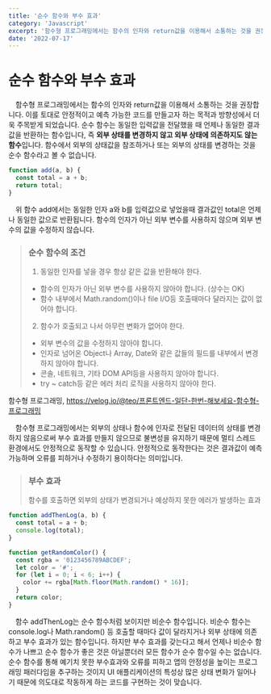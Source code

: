 ```yaml
---
title: '순수 함수와 부수 효과'
category: 'Javascript'
excerpt: '함수형 프로그래밍에서는 함수의 인자와 return값을 이용해서 소통하는 것을 권장합니다. 이를 토대로 안정적이고 예측 가능한 코드를 만들고자 하는 목적과 방향성에서 더욱 주목받게 되었습니다. 순수 함수는 동일한 입력값을 전달했을 때 언제나 동일한 결과값을 반환하는 함수입니다.'
date: '2022-07-17'
---
```


# 순수 함수와 부수 효과

&emsp;함수형 프로그래밍에서는 함수의 인자와 return값을 이용해서 소통하는 것을 권장합니다. 이를 토대로 안정적이고 예측 가능한 코드를 만들고자 하는 목적과 방향성에서 더욱 주목받게 되었습니다. 순수 함수는 동일한 입력값을 전달했을 때 언제나 동일한 결과값을 반환하는 함수입니다, 즉 **외부 상태를 변경하지 않고 외부 상태에 의존하지도 않는 함수**입니다. 함수에서 외부의 상태값을 참조하거나 또는 외부의 상태를 변경하는 것을 순수 함수라고 볼 수 없습니다.

```js
function add(a, b) {
  const total = a + b;
  return total;
}
```

&emsp;위 함수 add에서는 동일한 인자 a와 b를 입력값으로 넣었을때 결과값인 total은 언제나 동일한 값으로 반환됩니다. 함수의 인자가 아닌 외부 변수를 사용하지 않으며 외부 변수의 값을 수정하지 않습니다.

> ### 순수 함수의 조건
>
> 1.  동일한 인자를 넣을 경우 항상 같은 값을 반환해야 한다.
>
> - 함수의 인자가 아닌 외부 변수를 사용하지 않아야 합니다. (상수는 OK)
> - 함수 내부에서 Math.random()이나 file I/O등 호출때마다 달라지는 값이 없어야 합니다.
>
> 2.  함수가 호출되고 나서 아무런 변화가 없어야 한다.
>
> - 외부 변수의 값을 수정하지 않아야 합니다.
> - 인자로 넘어온 Object나 Array, Date와 같은 값들의 필드를 내부에서 변경하지 않아야 합니다.
> - 콘솔, 네트워크, 기타 DOM API등을 사용하지 않아야 합니다.
> - try ~ catch등 같은 에러 처리 로직을 사용하지 않아야 한다.

<span>함수형 프로그래밍, https://velog.io/@teo/프론트엔드-일단-한번-해보세요-함수형-프로그래밍</span>

&emsp;함수형 프로그래밍에서는 외부의 상태나 함수에 인자로 전달된 데이터의 상태를 변경하지 않음으로써 부수 효과를 만들지 않으므로 불변성을 유지하기 때문에 멀티 스레드 환경에서도 안정적으로 동작할 수 있습니다. 안정적으로 동작한다는 것은 결과값이 예측 가능하며 오류를 피하거나 수정하기 용이하다는 의미입니다.

> ### 부수 효과
>
> 함수를 호출하면 외부의 상태가 변경되거나 예상하지 못한 에러가 발생하는 효과

```js
function addThenLog(a, b) {
  const total = a + b;
  console.log(total);
}

function getRandomColor() {
  const rgba = '0123456789ABCDEF';
  let color = '#';
  for (let i = 0; i < 6; i++) {
    color += rgba[Math.floor(Math.random() * 16)];
  }
  return color;
}
```

&emsp;함수 addThenLog는 순수 함수처럼 보이지만 비순수 함수입니다. 비순수 함수는 console.log나 Math.random() 등 호출할 때마다 값이 달라지거나 외부 상태에 의존하고 부수 효과가 있는 함수입니다. 하지만 부수 효과를 갖는다고 해서 언제나 비순수 함수가 나쁘고 순수 함수가 좋은 것은 아닐뿐더러 모든 함수가 순수 함수일 수는 없습니다. 순수 함수를 통해 예기치 못한 부수효과와 오류를 피하고 앱의 안정성을 높이는 프로그래밍 패러다임을 추구하는 것이지 UI 애플리케이션의 특성상 많은 상태 변화가 일어나기 때문에 의도대로 작동하게 하는 코드를 구현하는 것이 맞습니다.
